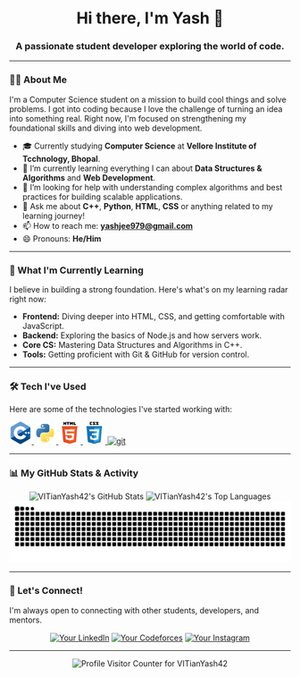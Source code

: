 <div align="center">
<!--   <img src="https://placehold.co/1200x300/0D1117/FFFFFF?text=Hello%2C%20World!&font=inter" alt="Hello World Banner"/> -->
  </div>
<h1 align="center">Hi there, I'm Yash 👋</h1>
<h3 align="center">A passionate student developer exploring the world of code.</h3>

---

### 👨‍💻 About Me

I'm a Computer Science student on a mission to build cool things and solve problems. I got into coding because I love the challenge of turning an idea into something real. Right now, I'm focused on strengthening my foundational skills and diving into web development.

- 🎓 Currently studying **Computer Science** at **Vellore Institute of Tcchnology, Bhopal**.
- 🌱 I’m currently learning everything I can about **Data Structures & Algorithms** and **Web Development**.
- 🤔 I’m looking for help with understanding complex algorithms and best practices for building scalable applications.
- 💬 Ask me about **C++**, **Python**, **HTML**, **CSS** or anything related to my learning journey!
- 📫 How to reach me: **yashjee979@gmail.com**
- 😄 Pronouns: **He/Him**
---

### 🚀 What I'm Currently Learning

I believe in building a strong foundation. Here's what's on my learning radar right now:

-   **Frontend:** Diving deeper into HTML, CSS, and getting comfortable with JavaScript.
-   **Backend:** Exploring the basics of Node.js and how servers work.
-   **Core CS:** Mastering Data Structures and Algorithms in C++.
-   **Tools:** Getting proficient with Git & GitHub for version control.

---

### 🛠️ Tech I've Used

Here are some of the technologies I've started working with:

<p align="left">
  <a href="https://www.cplusplus.com/" target="_blank" rel="noreferrer">
    <img src="https://raw.githubusercontent.com/devicons/devicon/master/icons/cplusplus/cplusplus-original.svg" alt="cplusplus" width="40" height="40"/>
  </a>
  <a href="https://www.python.org" target="_blank" rel="noreferrer">
    <img src="https://raw.githubusercontent.com/devicons/devicon/master/icons/python/python-original.svg" alt="python" width="40" height="40"/>
  </a>
  <a href="https://www.w3.org/html/" target="_blank" rel="noreferrer">
    <img src="https://raw.githubusercontent.com/devicons/devicon/master/icons/html5/html5-original-wordmark.svg" alt="html5" width="40" height="40"/>
  </a>
  <a href="https://www.w3schools.com/css/" target="_blank" rel="noreferrer">
    <img src="https://raw.githubusercontent.com/devicons/devicon/master/icons/css3/css3-original-wordmark.svg" alt="css3" width="40" height="40"/>
  </a>
   <a href="https://git-scm.com/" target="_blank" rel="noreferrer">
    <img src="https://www.vectorlogo.zone/logos/git-scm/git-scm-icon.svg" alt="git" width="40" height="40"/>
  </a>
</p>

---

### 📊 My GitHub Stats & Activity

<div align="center">
  <img src="https://github-readme-stats.vercel.app/api?username=VITianYash42&show_icons=true&theme=tokyonight&hide_border=true&include_all_commits=true&count_private=true" alt="VITianYash42's GitHub Stats" />
  <img src="https://github-readme-stats.vercel.app/api/top-langs/?username=VITianYash42&layout=compact&theme=tokyonight&hide_border=true" alt="VITianYash42's Top Languages" />
</div>

<div align="center">
  <img src="https://github.com/VITianYash42/VITianYash42/blob/output/github-contribution-grid-snake.svg" alt="snake" style="max-width:100%;">
</div>

---

### 🤝 Let's Connect!

I'm always open to connecting with other students, developers, and mentors.

<p align="center">
  <a href="https://linkedin.com/in/yashsinghal979" target="blank"><img align="center" src="https://raw.githubusercontent.com/rahuldkjain/github-profile-readme-generator/master/src/images/icons/Social/linked-in-alt.svg" alt="Your LinkedIn" height="30" width="40" /></a>
  <a href="https://codeforces.com/profile/YashSinghal42" target="blank"><img align="center" src="https://raw.githubusercontent.com/rahuldkjain/github-profile-readme-generator/master/src/images/icons/Social/codeforces.svg" alt="Your Codeforces" height="30" width="40" /></a>
  <a href="https://www.instagram.com/yeah_shhh_/" target="blank"><img align="center" src="https://raw.githubusercontent.com/rahuldkjain/github-profile-readme-generator/master/src/images/icons/Social/Instagram.svg" alt="Your Instagram" height="30" width="40" /></a>
</p>

---

<p align="center">
  <img src="https://komarev.com/ghpvc/?username=VITianYash42&label=Profile%20Visitors&color=blueviolet&style=flat" alt="Profile Visitor Counter for VITianYash42" />
</p>
